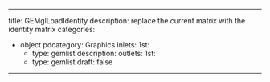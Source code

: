 
---
title: GEMglLoadIdentity
description: replace the current matrix with the identity matrix
categories:
  - object
pdcategory: Graphics
inlets:
  1st:
    - type: gemlist
      description:
outlets:
  1st:
    - type: gemlist
draft: false
---

